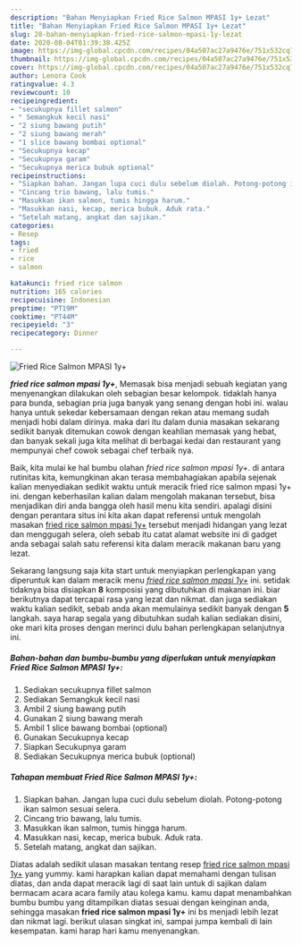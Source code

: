 ```yaml
---
description: "Bahan Menyiapkan Fried Rice Salmon MPASI 1y+ Lezat"
title: "Bahan Menyiapkan Fried Rice Salmon MPASI 1y+ Lezat"
slug: 28-bahan-menyiapkan-fried-rice-salmon-mpasi-1y-lezat
date: 2020-08-04T01:39:38.425Z
image: https://img-global.cpcdn.com/recipes/04a507ac27a9476e/751x532cq70/fried-rice-salmon-mpasi-1y-foto-resep-utama.jpg
thumbnail: https://img-global.cpcdn.com/recipes/04a507ac27a9476e/751x532cq70/fried-rice-salmon-mpasi-1y-foto-resep-utama.jpg
cover: https://img-global.cpcdn.com/recipes/04a507ac27a9476e/751x532cq70/fried-rice-salmon-mpasi-1y-foto-resep-utama.jpg
author: Lenora Cook
ratingvalue: 4.3
reviewcount: 10
recipeingredient:
- "secukupnya fillet salmon"
- " Semangkuk kecil nasi"
- "2 siung bawang putih"
- "2 siung bawang merah"
- "1 slice bawang bombai optional"
- "Secukupnya kecap"
- "Secukupnya garam"
- "Secukupnya merica bubuk optional"
recipeinstructions:
- "Siapkan bahan. Jangan lupa cuci dulu sebelum diolah. Potong-potong ikan salmon sesuai selera."
- "Cincang trio bawang, lalu tumis."
- "Masukkan ikan salmon, tumis hingga harum."
- "Masukkan nasi, kecap, merica bubuk. Aduk rata."
- "Setelah matang, angkat dan sajikan."
categories:
- Resep
tags:
- fried
- rice
- salmon

katakunci: fried rice salmon 
nutrition: 165 calories
recipecuisine: Indonesian
preptime: "PT19M"
cooktime: "PT44M"
recipeyield: "3"
recipecategory: Dinner

---
```



![Fried Rice Salmon MPASI 1y+](https://img-global.cpcdn.com/recipes/04a507ac27a9476e/751x532cq70/fried-rice-salmon-mpasi-1y-foto-resep-utama.jpg)

<b><i>fried rice salmon mpasi 1y+</i></b>, Memasak bisa menjadi sebuah kegiatan yang menyenangkan dilakukan oleh sebagian besar kelompok. tidaklah hanya para bunda, sebagian pria juga banyak yang senang dengan hobi ini. walau hanya untuk sekedar kebersamaan dengan rekan atau memang sudah menjadi hobi dalam dirinya. maka dari itu dalam dunia masakan sekarang sedikit banyak ditemukan cowok dengan keahlian memasak yang hebat, dan banyak sekali juga kita melihat di berbagai kedai dan restaurant yang mempunyai chef cowok sebagai chef terbaik nya.

Baik, kita mulai ke hal bumbu olahan <i>fried rice salmon mpasi 1y+</i>. di antara rutinitas kita, kemungkinan akan terasa membahagiakan apabila sejenak kalian menyediakan sedikit waktu untuk meracik fried rice salmon mpasi 1y+ ini. dengan keberhasilan kalian dalam mengolah makanan tersebut, bisa menjadikan diri anda bangga oleh hasil menu kita sendiri. apalagi disini dengan perantara situs ini kita akan dapat referensi untuk mengolah masakan <u>fried rice salmon mpasi 1y+</u> tersebut menjadi hidangan yang lezat dan menggugah selera, oleh sebab itu catat alamat website ini di gadget anda sebagai salah satu referensi kita dalam meracik makanan baru yang lezat.




Sekarang langsung saja kita start untuk menyiapkan perlengkapan yang diperuntuk kan dalam meracik menu <u><i>fried rice salmon mpasi 1y+</i></u> ini. setidak tidaknya bisa disiapkan <b>8</b> komposisi yang dibutuhkan di makanan ini. biar berikutnya dapat tercapai rasa yang lezat dan nikmat. dan juga sediakan waktu kalian sedikit, sebab anda akan memulainya sedikit banyak dengan <b>5</b> langkah. saya harap segala yang dibutuhkan sudah kalian sediakan disini, oke mari kita proses dengan merinci dulu bahan perlengkapan selanjutnya ini.

<!--inarticleads1-->

##### Bahan-bahan dan bumbu-bumbu yang diperlukan untuk menyiapkan Fried Rice Salmon MPASI 1y+:

1. Sediakan secukupnya fillet salmon
1. Sediakan  Semangkuk kecil nasi
1. Ambil 2 siung bawang putih
1. Gunakan 2 siung bawang merah
1. Ambil 1 slice bawang bombai (optional)
1. Gunakan Secukupnya kecap
1. Siapkan Secukupnya garam
1. Sediakan Secukupnya merica bubuk (optional)




<!--inarticleads2-->

##### Tahapan membuat Fried Rice Salmon MPASI 1y+:

1. Siapkan bahan. Jangan lupa cuci dulu sebelum diolah. Potong-potong ikan salmon sesuai selera.
1. Cincang trio bawang, lalu tumis.
1. Masukkan ikan salmon, tumis hingga harum.
1. Masukkan nasi, kecap, merica bubuk. Aduk rata.
1. Setelah matang, angkat dan sajikan.




Diatas adalah sedikit ulasan masakan tentang resep <u>fried rice salmon mpasi 1y+</u> yang yummy. kami harapkan kalian dapat memahami dengan tulisan diatas, dan anda dapat meracik lagi di saat lain untuk di sajikan dalam bermacam acara acara family atau kolega kamu. kamu dapat menambahkan bumbu bumbu yang ditampilkan diatas sesuai dengan keinginan anda, sehingga masakan <b>fried rice salmon mpasi 1y+</b> ini bs menjadi lebih lezat dan nikmat lagi. berikut ulasan singkat ini, sampai jumpa kembali di lain kesempatan. kami harap hari kamu menyenangkan.
